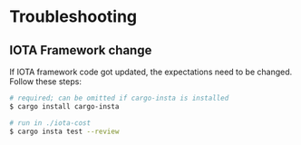 # Troubleshooting

## IOTA Framework change

If IOTA framework code got updated, the expectations need to be changed. Follow these steps:

```bash
# required; can be omitted if cargo-insta is installed
$ cargo install cargo-insta

# run in ./iota-cost
$ cargo insta test --review
```
